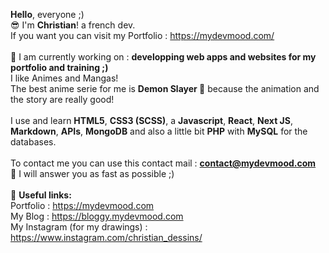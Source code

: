  <b>Hello</b>, everyone ;)
 <br>
 😎 I'm <b>Christian</b>! a french dev.
 <br>
 If you want you can visit my Portfolio : https://mydevmood.com/
 <br>
 <br>
 🧐 I am currently working on : <b>developping web apps and websites for my portfolio and training ;)</b>
 <br>
 I like Animes and Mangas!
 <br>
 The best anime serie for me is <b>Demon Slayer 👺</b> because the animation and the story are really good!
 <br>
 <br>
 I use and learn <b>HTML5</b>, <b>CSS3 (SCSS)</b>, a <b>Javascript</b>, <b>React</b>, <b>Next JS</b>, <b>Markdown</b>, <b>APIs</b>, <b>MongoDB</b> and also a little bit <b>PHP</b> with <b>MySQL</b> for the databases.
 <br>
 <br>
 To contact me you can use this contact mail : <b><a href="mailto:contact@mydevmood.com">contact@mydevmood.com</a></b>
 <br>
 🚀 I will answer you as fast as possible ;)
 <br>
 <br>
 🌲 <b>Useful links:</b>
 <br>
 Portfolio : https://mydevmood.com
 <br>
 My Blog : https://bloggy.mydevmood.com
 <br>
 My Instagram (for my drawings) : https://www.instagram.com/christian_dessins/
